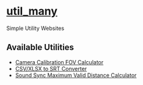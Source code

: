 # [util_many](https://AbelHo.github.io/util_many/)
Simple Utility Websites

## Available Utilities

- [Camera Calibration FOV Calculator](https://AbelHo.github.io/util_many/camera_fov.html)
- [CSV/XLSX to SRT Converter](https://AbelHo.github.io/util_many/csv_to_srt.html)
- [Sound Sync Maximum Valid Distance Calculator](https://AbelHo.github.io/util_many/sync_max_distance.html)

